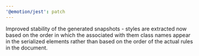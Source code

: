 ```yaml
---
'@emotion/jest': patch
---
```


Improved stability of the generated snapshots - styles are extracted now based on the order in which the associated with them class names appear in the serialized elements rather than based on the order of the actual rules in the document.
